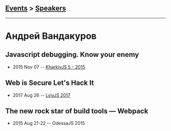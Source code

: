 ## [Events](../README.md) > [Speakers](../speakers.md)
---

# Андрей Вандакуров

## Javascript debugging. Know your enemy
- 2015 Nov 07 -- [KharkivJS 5 - 2015](https://www.youtube.com/watch?v=yC43rba4VOg)    
## Web is Secure Let&#39;s Hack It
- 2017 Aug 26 -- [LvivJS 2017](https://www.youtube.com/watch?v=h3NG5Mpl384&list=PLhWWkV_LkwjAmaxtXXwWmiSdHO9MVGLuG&index=4)    
## The new rock star of build tools — Webpack
- 2015 Aug 21-22 -- OdessaJS 2015    
